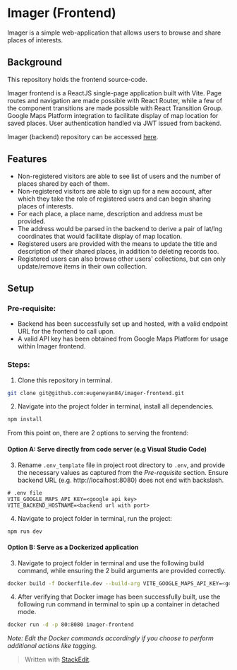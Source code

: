 # Imager (Frontend)

Imager is a simple web-application that allows users to browse and share places of interests.

## Background

This repository holds the frontend source-code.

Imager frontend is a ReactJS single-page application built with Vite. Page routes and navigation are made possible with React Router, while a few of the component transitions are made possible with React Transition Group. Google Maps Platform integration to facilitate display of map location for saved places. User authentication handled via JWT issued from backend.

Imager (backend) repository can be accessed [here](https://github.com/eugeneyan84/imager-backend).

## Features

- Non-registered visitors are able to see list of users and the number of places shared by each of them.
- Non-registered visitors are able to sign up for a new account, after which they take the role of registered users and can begin sharing places of interests.
- For each place, a place name, description and address must be provided.
- The address would be parsed in the backend to derive a pair of lat/lng coordinates that would facilitate display of map location.
- Registered users are provided with the means to update the title and description of their shared places, in addition to deleting records too.
- Registered users can also browse other users' collections, but can only update/remove items in their own collection.

## Setup

### Pre-requisite:

- Backend has been successfully set up and hosted, with a valid endpoint URL for the frontend to call upon.
- A valid API key has been obtained from Google Maps Platform for usage within Imager frontend.

### Steps:

1. Clone this repository in terminal.

```bash
git clone git@github.com:eugeneyan84/imager-frontend.git
```

2. Navigate into the project folder in terminal, install all dependencies.

```bash
npm install
```

From this point on, there are 2 options to serving the frontend:

#### Option A: Serve directly from code server (e.g Visual Studio Code)

3. Rename `.env_template` file in project root directory to `.env`, and provide the necessary values as captured from the _Pre-requisite_ section. Ensure backend URL (e.g. http://localhost:8080) does not end with backslash.

```
# .env file
VITE_GOOGLE_MAPS_API_KEY=<google api key>
VITE_BACKEND_HOSTNAME=<backend url with port>
```

4. Navigate to project folder in terminal, run the project:

```bash
npm run dev
```

#### Option B: Serve as a Dockerized application

3. Navigate to project folder in terminal and use the following build command, while ensuring the 2 build arguments are provided correctly.

```bash
docker build -f Dockerfile.dev --build-arg VITE_GOOGLE_MAPS_API_KEY=<google api key> --build-arg VITE_BACKEND_HOSTNAME=<backend url with port> -t imager-frontend .
```

4. After verifying that Docker image has been successfully built, use the following run command in terminal to spin up a container in detached mode.

```bash
docker run -d -p 80:8080 imager-frontend
```

_Note: Edit the Docker commands accordingly if you choose to perform additional actions like tagging._

> Written with [StackEdit](https://stackedit.io/).
